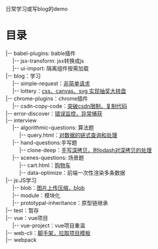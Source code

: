 <!--
 * @Author: yquanmei
 * @Date: 2022-05
 * @LastEditors: yquanmei
 * @LastEditTime: 2022-09
 * @FilePath: /learn-demo/README.md
 * @Description: 
 * Copyright (c) 2022 by 用户/公司名, All Rights Reserved. 
-->

日常学习或写blog的demo

# 目录

|-- babel-plugins: bable插件  
    &emsp;&nbsp;|-- jsx-transform: jsx转换成js  
    &emsp;&nbsp;|-- ui-import: 隔离组件按需加载  
|-- blog：学习  
    &emsp;&nbsp;|-- simple-request：[非简单请求](https://www.yuque.com/asuncat/blog/lw5mf6)  
    &emsp;&nbsp;|-- lottery：[css、canvas、svg 实现抽奖大转盘](https://www.yuque.com/asuncat/blog/qiphg0)    
|-- chrome-plugins：chrome插件  
    &emsp;&nbsp;|-- csdn-copy-code：[突破csdn限制，复制代码](https://www.yuque.com/asuncat/web/kt8gm1)  
|-- error-discover：[错误监控，异常捕获](https://www.yuque.com/asuncat/czwynn/oobdyg)    
|-- interview  
    &emsp;&nbsp;|-- algorithmic-questions: 算法题  
      &emsp;&nbsp;&emsp;&nbsp;|-- query.html：[对数据的链式查询和处理](https://www.yuque.com/webfront/tu3uvd/zrgn0l)   
    &emsp;&nbsp;|-- hand-questions:手写题  
      &emsp;&nbsp;&emsp;&nbsp;|-- clone-deep：[手写深拷贝，附lodash对深拷贝的处理](https://www.yuque.com/webfront/tu3uvd/dlth8w)  
    &emsp;&nbsp;|-- scenes-questions: 场景题  
      &emsp;&nbsp;&emsp;&nbsp;|-- cart.html：[购物车](https://www.yuque.com/webfront/tu3uvd/eopi0h)  
      &emsp;&nbsp;&emsp;&nbsp;|-- data-optimize：前端一次性渲染多条数据  
|-- js:JS学习  
    &emsp;&nbsp;|-- blob：[图片上传压缩，blob](https://www.yuque.com/webfront/js/f3005b97-ccb1-43e1-b0ea-088adb049b58)  
    &emsp;&nbsp;|-- module：模块化  
    &emsp;&nbsp;|-- prototypal-inheritance：原型链继承  
|-- test：暂存  
|-- vue：vue项目  
    &emsp;&nbsp;|-- vue-project：vue项目重温  
|-- web-cli：[脚手架，拉取项目模板](https://www.yuque.com/webfront/hbw1gr/vgry9p)  
|-- webpack  

